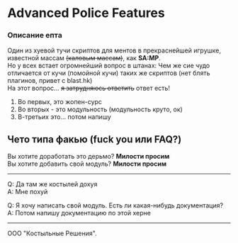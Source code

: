 # Advanced Police Features
### Описание епта
Один из хуевой тучи скриптов для ментов в прекраснейшей игрушке, известной массам ~~(каловым массам)~~, как **SA:MP**. <br>
Но у всех встает огромнейший вопрос в штанах: Чем же сие чудо отличается от кучи (помойной кучи) таких же скриптов (нет блять плагинов, привет с blast.hk) <br>
На этот вопрос... ~~я затрудняюсь ответить~~ ответ есть!
1. Во первых, это жопен-сурс
2. Во вторых - это модульность (модульность круто, ок)
3. В-третьих это... потом напишу

## Чето типа факью (fuck you или FAQ?)
Вы хотите доработать это дерьмо? **Милости просим** <br>
Вы хотите добавить свой модуль? **Милости просим** 
***
Q: Да там же костылей дохуя <br>
A: Мне похуй 

Q: Я хочу написать свой модуль. Есть ли какая-нибудь документация? <br>
A: Потом напишу документацию по этой херне
***
ООО "Костыльные Решения".
